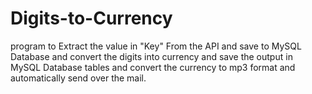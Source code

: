 # Digits-to-Currency
program to Extract the value in "Key" From the API and save to MySQL Database and  convert the digits into currency and save the output in MySQL Database tables and convert the currency to mp3 format and  automatically send over the mail.
